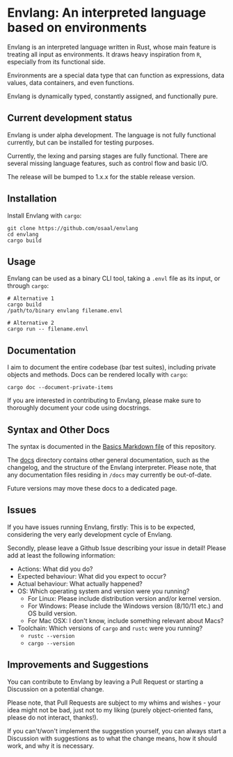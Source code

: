 # Envlang: An interpreted language based on environments

Envlang is an interpreted language written in Rust, whose main feature is treating all input as environments. It draws heavy inspiration from `R`, especially from its functional side.

Environments are a special data type that can function as expressions, data values, data containers, and even functions.

Envlang is dynamically typed, constantly assigned, and functionally pure.

## Current development status

Envlang is under alpha development. The language is not fully functional currently, but can be installed for testing purposes.

Currently, the lexing and parsing stages are fully functional. There are several missing language features, such as control flow and basic I/O.

The release will be bumped to 1.x.x for the stable release version.

## Installation

Install Envlang with `cargo`:

```
git clone https://github.com/osaal/envlang
cd envlang
cargo build
```

## Usage

Envlang can be used as a binary CLI tool, taking a `.envl` file as its input, or through `cargo`:

```
# Alternative 1
cargo build
/path/to/binary envlang filename.envl

# Alternative 2
cargo run -- filename.envl
```

## Documentation

I aim to document the entire codebase (bar test suites), including private objects and methods. Docs can be rendered locally with `cargo`:

```
cargo doc --document-private-items
```

If you are interested in contributing to Envlang, please make sure to thoroughly document your code using docstrings.

## Syntax and Other Docs

The syntax is documented in the [Basics Markdown file](docs/Basics.md) of this repository.

The [docs](docs/) directory contains other general documentation, such as the changelog, and the structure of the Envlang interpreter. Please note, that any documentation files residing in `/docs` may currently be out-of-date.

Future versions may move these docs to a dedicated page.

## Issues

If you have issues running Envlang, firstly: This is to be expected, considering the very early development cycle of Envlang.

Secondly, please leave a Github Issue describing your issue in detail! Please add at least the following information:

-  Actions: What did you do?
-  Expected behaviour: What did you expect to occur?
-  Actual behaviour: What actually happened?
-  OS: Which operating system and version were you running?
    -  For Linux: Please include distribution version and/or kernel version.
    -  For Windows: Please include the Windows version (8/10/11 etc.) and OS build version.
    -  For Mac OSX: I don't know, include something relevant about Macs?
-  Toolchain: Which versions of `cargo` and `rustc` were you running?
    -  `rustc --version`
    -  `cargo --version`

## Improvements and Suggestions

You can contribute to Envlang by leaving a Pull Request or starting a Discussion on a potential change.

Please note, that Pull Requests are subject to my whims and wishes - your idea might not be bad, just not to my liking (purely object-oriented fans, please do not interact, thanks!).

If you can't/won't implement the suggestion yourself, you can always start a Discussion with suggestions as to what the change means, how it should work, and why it is necessary.